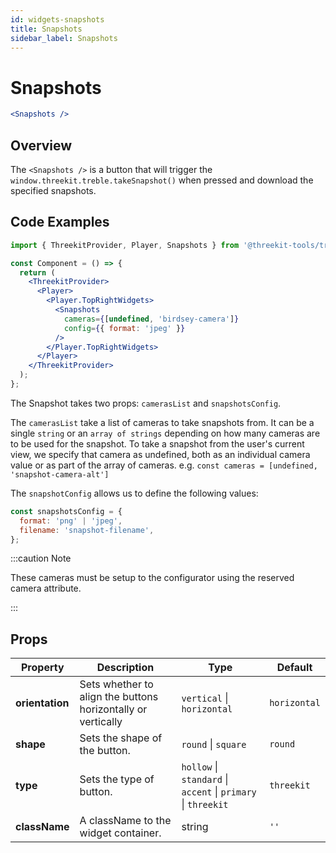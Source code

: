 ```yaml
---
id: widgets-snapshots
title: Snapshots
sidebar_label: Snapshots
---
```


# Snapshots

```jsx
<Snapshots />
```

## Overview

The `<Snapshots />` is a button that will trigger the `window.threekit.treble.takeSnapshot()` when pressed and download the specified snapshots.

## Code Examples

```jsx
import { ThreekitProvider, Player, Snapshots } from '@threekit-tools/treble';

const Component = () => {
  return (
    <ThreekitProvider>
      <Player>
        <Player.TopRightWidgets>
          <Snapshots
            cameras={[undefined, 'birdsey-camera']}
            config={{ format: 'jpeg' }}
          />
        </Player.TopRightWidgets>
      </Player>
    </ThreekitProvider>
  );
};
```

The Snapshot takes two props: `camerasList` and `snapshotsConfig`.

The `camerasList` take a list of cameras to take snapshots from. It can be a single `string` or an `array of strings` depending on how many cameras are to be used for the snapshot. To take a snapshot from the user's current view, we specify that camera as undefined, both as an individual camera value or as part of the array of cameras. e.g. `const cameras = [undefined, 'snapshot-camera-alt']`

The `snapshotConfig` allows us to define the following values:

```js
const snapshotsConfig = {
  format: 'png' | 'jpeg',
  filename: 'snapshot-filename',
};
```

:::caution Note

These cameras must be setup to the configurator using the reserved camera attribute.

:::

## Props

| Property        | Description                                                  | Type                                                          | Default      |
| --------------- | ------------------------------------------------------------ | ------------------------------------------------------------- | ------------ |
| **orientation** | Sets whether to align the buttons horizontally or vertically | `vertical` \| `horizontal`                                    | `horizontal` |
| **shape**       | Sets the shape of the button.                                | `round` \| `square`                                           | `round`      |
| **type**        | Sets the type of button.                                     | `hollow` \| `standard` \| `accent` \| `primary` \| `threekit` | `threekit`   |
| **className**   | A className to the widget container.                         | string                                                        | `''`         |

